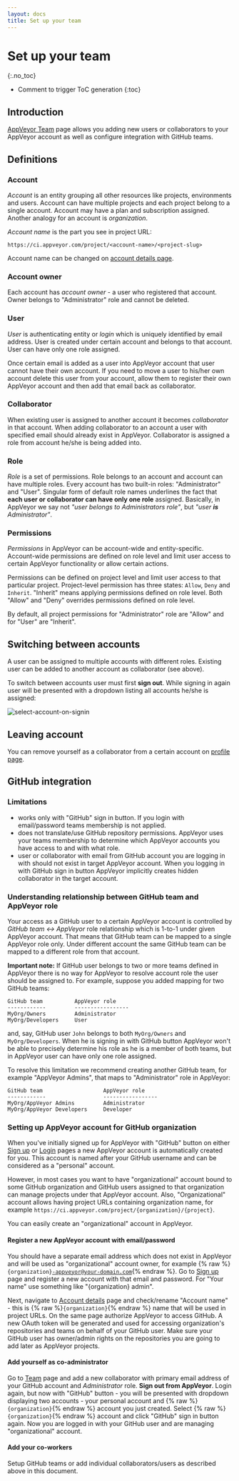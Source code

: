 ```yaml
---
layout: docs
title: Set up your team
---
```


<!-- markdownlint-disable MD022 MD032 -->
# Set up your team
{:.no_toc}

* Comment to trigger ToC generation
{:toc}
<!-- markdownlint-enable MD022 MD032 -->

## Introduction

[AppVeyor Team](https://ci.appveyor.com/team) page allows you adding new users or collaborators to your AppVeyor account as well as configure integration with GitHub teams.

## Definitions

### Account

*Account* is an entity grouping all other resources like projects, environments and users. Account can have multiple projects and each project belong to a single account. Account may have a plan and subscription assigned. Another analogy for an account is *organization*.

*Account name* is the part you see in project URL:

    https://ci.appveyor.com/project/<account-name>/<project-slug>

Account name can be changed on [account details page](https://ci.appveyor.com/account).

### Account owner

Each account has *account owner* - a user who registered that account. Owner belongs to "Administrator" role and cannot be deleted.

### User

*User* is authenticating entity or *login* which is uniquely identified by email address. User is created under certain account and belongs to that account. User can have only one role assigned.

Once certain email is added as a user into AppVeyor account that user cannot have their own account.
If you need to move a user to his/her own account delete this user from your account,
allow them to register their own AppVeyor account and then add that email back as collaborator.

### Collaborator

When existing user is assigned to another account it becomes *collaborator* in that account. When adding collaborator to an account a user with specified email should already exist in AppVeyor. Collaborator is assigned a role from account he/she is being added into.

### Role

*Role* is a set of permissions. Role belongs to an account and account can have multiple roles. Every account has two built-in roles: "Administrator" and "User". Singular form of default role names underlines the fact that **each user or collaborator can have only one role** assigned. Basically, in AppVeyor we say not *"user belongs to Administrators role"*, but *"user **is** Administrator"*.

### Permissions

*Permissions* in AppVeyor can be account-wide and entity-specific. Account-wide permissions are defined on role level and limit user access to certain AppVeyor functionality or allow certain actions.

Permissions can be defined on project level and limit user access to that particular project. Project-level permission has three states: `Allow`, `Deny` and `Inherit`. "Inherit" means applying permissions defined on role level. Both "Allow" and "Deny" overrides permissions defined on role level.

By default, all project permissions for "Administrator" role are "Allow" and for "User" are "Inherit".

## Switching between accounts

A user can be assigned to multiple accounts with different roles. Existing user can be added to another account as collaborator (see above).

To switch between accounts user must first **sign out**. While signing in again user will be presented with a dropdown listing all accounts he/she is assigned:

![select-account-on-signin](/assets/img/docs/select-account-on-signin.png)

## Leaving account

You can remove yourself as a collaborator from a certain account on [profile page](https://ci.appveyor.com/profile).

## GitHub integration

### Limitations

* works only with "GitHub" sign in button. If you login with email/password teams membership is not applied.
* does not translate/use GitHub repository permissions. AppVeyor uses your teams membership to determine which AppVeyor accounts you have access to and with what role.
* user or collaborator with email from GitHub account you are logging in with should not exist in target AppVeyor account. When you logging in with GitHub sign in button AppVeyor implicitly creates hidden collaborator in the target account.

### Understanding relationship between GitHub team and AppVeyor role

Your access as a GitHub user to a certain AppVeyor account is controlled by *GitHub team &harr; AppVeyor* role relationship which is 1-to-1 under given AppVeyor account. That means that GitHub team can be mapped to a single AppVeyor role only. Under different account the same GitHub team can be mapped to a different role from that account.

**Important note:** If GitHub user belongs to two or more teams defined in AppVeyor there is no way for AppVeyor to resolve account role the user should be assigned to. For example, suppose you added mapping for two GitHub teams:

    GitHub team          AppVeyor role
    ------------         -----------------
    MyOrg/Owners         Administrator
    MyOrg/Developers     User

and, say, GitHub user `John` belongs to both `MyOrg/Owners` and `MyOrg/Developers`. When he is signing in with GitHub button AppVeyor won't be able to precisely determine his role as he is a member of both teams, but in AppVeyor user can have only one role assigned.

To resolve this limitation we recommend creating another GitHub team, for example "AppVeyor Admins", that maps to "Administrator" role in AppVeyor:

    GitHub team                   AppVeyor role
    ------------                  -----------------
    MyOrg/AppVeyor Admins         Administrator
    MyOrg/AppVeyor Developers     Developer


### Setting up AppVeyor account for GitHub organization

When you've initially signed up for AppVeyor with "GitHub" button on either [Sign up](https://ci.appveyor.com/signup) or [Login](https://ci.appveyor.com/login) pages
a new AppVeyor account is automatically created for you. This account is named after your GitHub username and can be considered as a "personal" account.

However, in most cases you want to have "organizational" account bound to some GitHub organization and GitHub users assigned to that organization can manage projects under that AppVeyor account.
Also, "Organizational" account allows having project URLs containing organization name, for example `https://ci.appveyor.com/project/{organization}/{project}`.

You can easily create an "organizational" account in AppVeyor.

#### Register a new AppVeyor account with email/password

You should have a separate email address which does not exist in AppVeyor and will be used as "organizational" account owner, for example {% raw %}<code>{organization}-appveyor@your-domain.com</code>{% endraw %}.
Go to [Sign up](https://ci.appveyor.com/signup) page and register a new account with that email and password. For "Your name" use something like "{organization} admin".

Next, navigate to [Account details](https://ci.appveyor.com/account) page and check/rename "Account name" - this is {% raw %}<code>{organization}</code>{% endraw %} name that will be used in project URLs.
On the same page authorize AppVeyor to access GitHub. A new OAuth token will be generated and used for accessing organization's repositories and teams on behalf of your GitHub user.
Make sure your GitHub user has owner/admin rights on the repositories you are going to add later as AppVeyor projects.

#### Add yourself as co-administrator

Go to [Team](https://ci.appveyor.com/team) page and add a new collaborator with primary email address of your GitHub account and *Administrator* role.
**Sign out from AppVeyor**. Login again, but now with "GitHub" button - you will be presented with dropdown displaying two accounts - your personal
account and {% raw %}<code>{organization}</code>{% endraw %} account you just created. Select {% raw %}<code>{organization}</code>{% endraw %} account and click "GitHub" sign in button again.
Now you are logged in with your GitHub user and are managing "organizational" account.

#### Add your co-workers

Setup GitHub teams or add individual collaborators/users as described above in this document.
